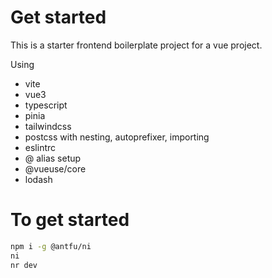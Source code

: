 # Get started

This is a starter frontend boilerplate project for a vue project. 

Using
- vite
- vue3
- typescript
- pinia
- tailwindcss
- postcss with nesting, autoprefixer, importing
- eslintrc
- @ alias setup
- @vueuse/core
- lodash

# To get started 

```bash
npm i -g @antfu/ni
ni
nr dev
```
